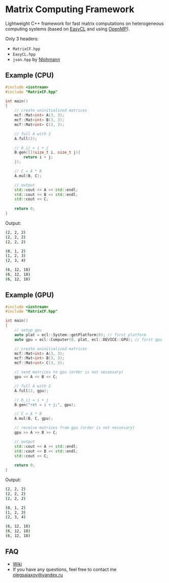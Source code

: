 # Matrix Computing Framework
Lightweight C++ framework for fast matrix computations on heterogeneous computing systems (based on [EasyCL](https://github.com/architector1324/EasyCL) and using [OpenMP](https://www.openmp.org/)).

Only 3 headers:
- `MatrixCF.hpp`
- `EasyCL.hpp`
- `json.hpp` by [Nlohmann](https://github.com/nlohmann/json) 

## Example (CPU)
```c++
#include <iostream>
#include "MatrixCF.hpp"

int main()
{
    // create uninitialized matrices
    mcf::Mat<int> A(3, 3);
    mcf::Mat<int> B(3, 3);
    mcf::Mat<int> C(3, 3);

    // full A with 2
    A.full(2);

    // b_ij = i + j
    B.gen([](size_t i, size_t j){
        return i + j;
    });

    // C = A * B
    A.mul(B, C);

    // output
    std::cout << A << std::endl;
    std::cout << B << std::endl;
    std::cout << C;
    
    return 0;
}
```

Output:
```sh
(2, 2, 2)
(2, 2, 2)
(2, 2, 2)

(0, 1, 2)
(1, 2, 3)
(2, 3, 4)

(6, 12, 18)
(6, 12, 18)
(6, 12, 18)
```

## Example (GPU)
```c++
#include <iostream>
#include "MatrixCF.hpp"

int main()
{
    // setup gpu
    auto plat = ecl::System::getPlatform(0); // first platform
    auto gpu = ecl::Computer(0, plat, ecl::DEVICE::GPU); // first gpu

    // create uninitialized matrices
    mcf::Mat<int> A(3, 3);
    mcf::Mat<int> B(3, 3);
    mcf::Mat<int> C(3, 3);

    // send matrices to gpu (order is not nessesary)
    gpu << A << B << C;

    // full A with 2
    A.full(2, gpu);

    // b_ij = i + j
    B.gen("ret = i + j;", gpu);

    // C = A * B
    A.mul(B, C, gpu);

    // receive matrices from gpu (order is not nessesary)
    gpu >> A >> B >> C;

    // output
    std::cout << A << std::endl;
    std::cout << B << std::endl;
    std::cout << C;
    
    return 0;
}
```

Output:
```sh
(2, 2, 2)
(2, 2, 2)
(2, 2, 2)

(0, 1, 2)
(1, 2, 3)
(2, 3, 4)

(6, 12, 18)
(6, 12, 18)
(6, 12, 18)
```

## FAQ
- [Wiki](https://github.com/architector1324/MatrixCF/wiki)
- If you have any questions, feel free to contact me olegsajaxov@yandex.ru